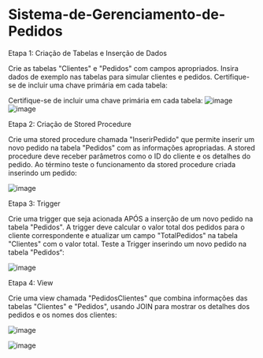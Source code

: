 # Sistema-de-Gerenciamento-de-Pedidos

Etapa 1: Criação de Tabelas e Inserção de Dados

Crie as tabelas "Clientes" e "Pedidos" com campos apropriados. 
Insira dados de exemplo nas tabelas para simular clientes e pedidos. 
Certifique-se de incluir uma chave primária em cada tabela:

Certifique-se de incluir uma chave primária em cada tabela:
![image](https://github.com/fabianor135/Sistema-de-Gerenciamento-de-Pedidos/assets/84815028/848507c9-05d8-4c6d-9254-b5cd9fe57454)
![image](https://github.com/fabianor135/Sistema-de-Gerenciamento-de-Pedidos/assets/84815028/34a82b49-3ea5-40aa-983f-7f44b43a72c9)

Etapa 2: Criação de Stored Procedure

Crie uma stored procedure chamada "InserirPedido" que permite inserir um novo pedido na tabela "Pedidos" com as informações apropriadas.
A stored procedure deve receber parâmetros como o ID do cliente e os detalhes do pedido.
Ao término teste o funcionamento da stored procedure criada inserindo um pedido:

![image](https://github.com/fabianor135/Sistema-de-Gerenciamento-de-Pedidos/assets/84815028/14c5ae4d-bec0-4184-bd47-5d633df7c0b2)

Etapa 3: Trigger

Crie uma trigger que seja acionada APÓS a inserção de um novo pedido na tabela "Pedidos".
A trigger deve calcular o valor total dos pedidos para o cliente correspondente e atualizar um campo "TotalPedidos" na tabela "Clientes" com o valor total. 
Teste a Trigger inserindo um novo pedido na tabela "Pedidos“:

![image](https://github.com/fabianor135/Sistema-de-Gerenciamento-de-Pedidos/assets/84815028/a84b6a7f-3ea2-4428-99c1-76931f2951ca)

Etapa 4: View

Crie uma view chamada "PedidosClientes" que combina informações das tabelas "Clientes" e "Pedidos",
usando JOIN para mostrar os detalhes dos pedidos e os nomes dos clientes:

![image](https://github.com/fabianor135/Sistema-de-Gerenciamento-de-Pedidos/assets/84815028/87b0705e-7b34-4a38-a758-6b238cc34b70)

![image](https://github.com/fabianor135/Sistema-de-Gerenciamento-de-Pedidos/assets/84815028/ee0315d8-cbac-40eb-a99b-66adb0fb00be)





